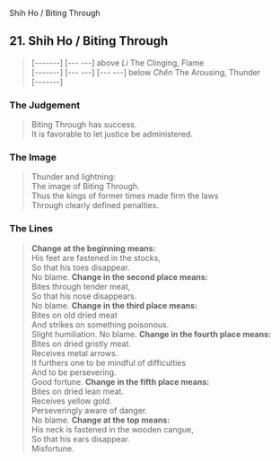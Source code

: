 Shih Ho / Biting Through
## 21. Shih Ho / Biting Through
> [-------]
> [--- ---] above _Li_ The Clinging, Flame  
> [-------]
> [--- ---]
> [--- ---] below _Chên_ The Arousing, Thunder  
> [-------]
### The Judgement
> Biting Through has success.  
 It is favorable to let justice be administered.
### The Image
> Thunder and lightning:  
 The image of Biting Through.  
 Thus the kings of former times made firm the laws  
 Through clearly defined penalties.
### The Lines

 > **Change at the beginning means:**  
 His feet are fastened in the stocks,  
 So that his toes disappear.  
 No blame.
 > **Change in the second place means:**  
 Bites through tender meat,  
 So that his nose disappears.  
 No blame.
 > **Change in the third place means:**  
 Bites on old dried meat  
 And strikes on something poisonous.  
 Slight humiliation. No blame.
 > **Change in the fourth place means:**  
 Bites on dried gristly meat.  
 Receives metal arrows.  
 It furthers one to be mindful of difficulties  
 And to be persevering.  
 Good fortune.
 > **Change in the fifth place means:**  
 Bites on dried lean meat.  
 Receives yellow gold.  
 Perseveringly aware of danger.  
 No blame.
 > **Change at the top means:**  
 His neck is fastened in the wooden cangue,  
 So that his ears disappear.  
 Misfortune.



